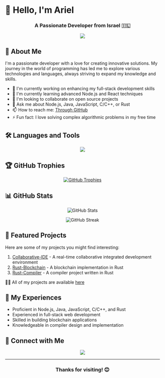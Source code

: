 # 👋 Hello, I'm Ariel

<h3 align="center">A Passionate Developer from Israel 🇮🇱</h3>

<p align="center">
  <img src="https://readme-typing-svg.herokuapp.com?lines=Full+Stack+Developer;Open+Source+Enthusiast;Always+learning+new+things&center=true&width=380&height=45">
</p>

## 🚀 About Me

I'm a passionate developer with a love for creating innovative solutions. My journey in the world of programming has led me to explore various technologies and languages, always striving to expand my knowledge and skills.

- 🔭 I'm currently working on enhancing my full-stack development skills
- 🌱 I'm currently learning advanced Node.js and React techniques
- 👯 I'm looking to collaborate on open source projects
- 💬 Ask me about Node.js, Java, JavaScript, C/C++, or Rust
- 📫 How to reach me: [Through GitHub](https://github.com/ariel11212321)
- ⚡ Fun fact: I love solving complex algorithmic problems in my free time

## 🛠️ Languages and Tools

<p align="center">
  <a href="https://skillicons.dev">
    <img src="https://skillicons.dev/icons?i=androidstudio,arduino,aws,c,cpp,cs,css,dart,dotnet,electron,express,firebase,flutter,gcp,git,html,java,js,mongodb,mysql,nodejs,react,sqlite,ts,vue&perline=5" />
  </a>
</p>

## 🏆 GitHub Trophies

<p align="center">
  <a href="https://github.com/ryo-ma/github-profile-trophy">
    <img src="https://github-profile-trophy.vercel.app/?username=ariel11212321&theme=darkhub&no-frame=true&no-bg=false&margin-w=4" alt="GitHub Trophies" />
  </a>
</p>

## 📊 GitHub Stats

<p align="center">
  <img src="https://github-readme-stats.vercel.app/api?username=ariel11212321&show_icons=true&theme=radical" alt="GitHub Stats" />
</p>

<p align="center">
  <img src="https://github-readme-streak-stats.herokuapp.com/?user=ariel11212321&theme=radical" alt="GitHub Streak" />
</p>

## 🌟 Featured Projects

Here are some of my projects you might find interesting:

1. [Collaborative-IDE](https://github.com/ariel11212321/Collaborative-IDE) - A real-time collaborative integrated development environment
2. [Rust-Blockchain](https://github.com/ariel11212321/Rust-Blockchain) - A blockchain implementation in Rust
3. [Rust-Compiler](https://github.com/ariel11212321/Rust-Compiler) - A compiler project written in Rust

👨‍💻 All of my projects are available [here](https://github.com/ariel11212321?tab=repositories)

## 📄 My Experiences

- Proficient in Node.js, Java, JavaScript, C/C++, and Rust
- Experienced in full-stack web development
- Skilled in building blockchain applications
- Knowledgeable in compiler design and implementation

## 🤝 Connect with Me

<p align="center">
  <a href="https://github.com/ariel11212321">
    <img src="https://img.shields.io/badge/-GitHub-181717?style=for-the-badge&logo=GitHub&logoColor=white"/>
  </a>
</p>

---


<h3 align="center">Thanks for visiting! 😊</h3>
